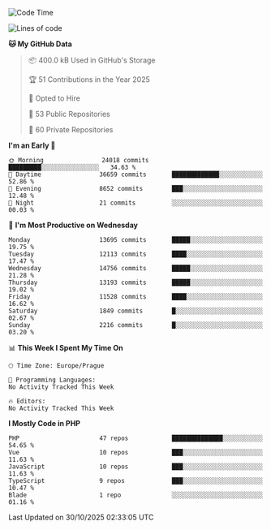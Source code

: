 <!--START_SECTION:waka-->
![Code Time](http://img.shields.io/badge/Code%20Time-1%2C584%20hrs%203%20mins-blue)

![Lines of code](https://img.shields.io/badge/From%20Hello%20World%20I%27ve%20Written-19.7%20million%20lines%20of%20code-blue)

**🐱 My GitHub Data** 

> 📦 400.0 kB Used in GitHub's Storage 
 > 
> 🏆 51 Contributions in the Year 2025
 > 
> 💼 Opted to Hire
 > 
> 📜 53 Public Repositories 
 > 
> 🔑 60 Private Repositories 
 > 
**I'm an Early 🐤** 

```text
🌞 Morning                24018 commits       █████████░░░░░░░░░░░░░░░░   34.63 % 
🌆 Daytime                36659 commits       █████████████░░░░░░░░░░░░   52.86 % 
🌃 Evening                8652 commits        ███░░░░░░░░░░░░░░░░░░░░░░   12.48 % 
🌙 Night                  21 commits          ░░░░░░░░░░░░░░░░░░░░░░░░░   00.03 % 
```
📅 **I'm Most Productive on Wednesday** 

```text
Monday                   13695 commits       █████░░░░░░░░░░░░░░░░░░░░   19.75 % 
Tuesday                  12113 commits       ████░░░░░░░░░░░░░░░░░░░░░   17.47 % 
Wednesday                14756 commits       █████░░░░░░░░░░░░░░░░░░░░   21.28 % 
Thursday                 13193 commits       █████░░░░░░░░░░░░░░░░░░░░   19.02 % 
Friday                   11528 commits       ████░░░░░░░░░░░░░░░░░░░░░   16.62 % 
Saturday                 1849 commits        █░░░░░░░░░░░░░░░░░░░░░░░░   02.67 % 
Sunday                   2216 commits        █░░░░░░░░░░░░░░░░░░░░░░░░   03.20 % 
```


📊 **This Week I Spent My Time On** 

```text
🕑︎ Time Zone: Europe/Prague

💬 Programming Languages: 
No Activity Tracked This Week

🔥 Editors: 
No Activity Tracked This Week
```

**I Mostly Code in PHP** 

```text
PHP                      47 repos            ██████████████░░░░░░░░░░░   54.65 % 
Vue                      10 repos            ███░░░░░░░░░░░░░░░░░░░░░░   11.63 % 
JavaScript               10 repos            ███░░░░░░░░░░░░░░░░░░░░░░   11.63 % 
TypeScript               9 repos             ███░░░░░░░░░░░░░░░░░░░░░░   10.47 % 
Blade                    1 repo              ░░░░░░░░░░░░░░░░░░░░░░░░░   01.16 % 
```




 Last Updated on 30/10/2025 02:33:05 UTC
<!--END_SECTION:waka-->
<!--
**AlexKratky/AlexKratky** is a ✨ _special_ ✨ repository because its `README.md` (this file) appears on your GitHub profile.

Here are some ideas to get you started:

- 🔭 I’m currently working on ...
- 🌱 I’m currently learning ...
- 👯 I’m looking to collaborate on ...
- 🤔 I’m looking for help with ...
- 💬 Ask me about ...
- 📫 How to reach me: ...
- 😄 Pronouns: ...
- ⚡ Fun fact: ...
-->
